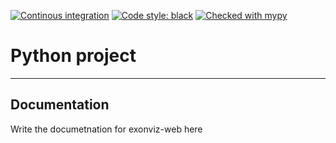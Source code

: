 [![Continous integration](https://github.com/Redmar-van-den-Berg/exonviz-web/actions/workflows/ci.yml/badge.svg)](https://github.com/Redmar-van-den-Berg/exonviz-web/actions/workflows/ci.yml)
[![Code style: black](https://img.shields.io/badge/code%20style-black-000000.svg)](https://github.com/psf/black)
[![Checked with mypy](http://www.mypy-lang.org/static/mypy_badge.svg)](http://mypy-lang.org/)

# Python project

------------------------------------------------------------------------
## Documentation
Write the documetnation for exonviz-web here
